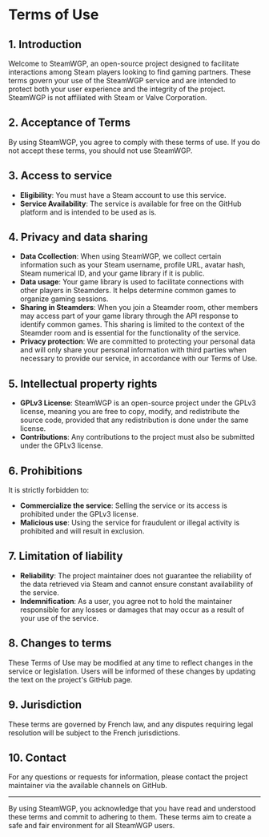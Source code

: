 # Terms of Use

## 1. Introduction

Welcome to SteamWGP, an open-source project designed to facilitate interactions among Steam players looking to find gaming partners. These terms govern your use of the SteamWGP service and are intended to protect both your user experience and the integrity of the project. SteamWGP is not affiliated with Steam or Valve Corporation.

## 2. Acceptance of Terms

By using SteamWGP, you agree to comply with these terms of use. If you do not accept these terms, you should not use SteamWGP.

## 3. Access to service

- **Eligibility**: You must have a Steam account to use this service.
- **Service Availability**: The service is available for free on the GitHub platform and is intended to be used as is.

## 4. Privacy and data sharing

- **Data Ccollection**: When using SteamWGP, we collect certain information such as your Steam username, profile URL, avatar hash, Steam numerical ID, and your game library if it is public.
- **Data usage**: Your game library is used to facilitate connections with other players in Steamders. It helps determine common games to organize gaming sessions.
- **Sharing in Steamders**: When you join a Steamder room, other members may access part of your game library through the API response to identify common games. This sharing is limited to the context of the Steamder room and is essential for the functionality of the service.
- **Privacy protection**: We are committed to protecting your personal data and will only share your personal information with third parties when necessary to provide our service, in accordance with our Terms of Use.

## 5. Intellectual property rights

- **GPLv3 License**: SteamWGP is an open-source project under the GPLv3 license, meaning you are free to copy, modify, and redistribute the source code, provided that any redistribution is done under the same license.
- **Contributions**: Any contributions to the project must also be submitted under the GPLv3 license.

## 6. Prohibitions

It is strictly forbidden to:

- **Commercialize the service**: Selling the service or its access is prohibited under the GPLv3 license.
- **Malicious use**: Using the service for fraudulent or illegal activity is prohibited and will result in exclusion.

## 7. Limitation of liability

- **Reliability**: The project maintainer does not guarantee the reliability of the data retrieved via Steam and cannot ensure constant availability of the service.
- **Indemnification**: As a user, you agree not to hold the maintainer responsible for any losses or damages that may occur as a result of your use of the service.

## 8. Changes to terms

These Terms of Use may be modified at any time to reflect changes in the service or legislation. Users will be informed of these changes by updating the text on the project's GitHub page.

## 9. Jurisdiction

These terms are governed by French law, and any disputes requiring legal resolution will be subject to the French jurisdictions.

## 10. Contact

For any questions or requests for information, please contact the project maintainer via the available channels on GitHub.

---

By using SteamWGP, you acknowledge that you have read and understood these terms and commit to adhering to them. These terms aim to create a safe and fair environment for all SteamWGP users.
